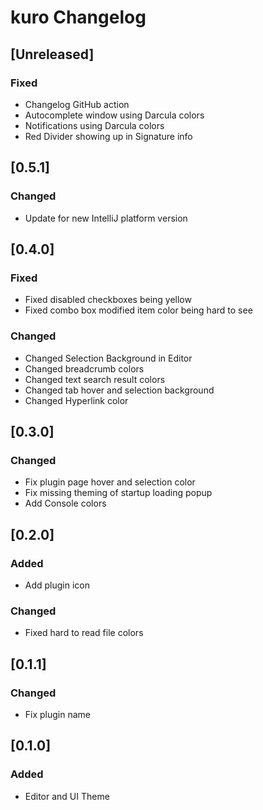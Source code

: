 <!-- Keep a Changelog guide -> https://keepachangelog.com -->

# kuro Changelog

## [Unreleased]
### Fixed
- Changelog GitHub action
- Autocomplete window using Darcula colors
- Notifications using Darcula colors
- Red Divider showing up in Signature info

## [0.5.1]
### Changed
- Update for new IntelliJ platform version

## [0.4.0]
### Fixed
- Fixed disabled checkboxes being yellow
- Fixed combo box modified item color being hard to see

### Changed
- Changed Selection Background in Editor
- Changed breadcrumb colors
- Changed text search result colors
- Changed tab hover and selection background
- Changed Hyperlink color

## [0.3.0]
### Changed
- Fix plugin page hover and selection color
- Fix missing theming of startup loading popup
- Add Console colors

## [0.2.0]
### Added
- Add plugin icon

### Changed
- Fixed hard to read file colors

## [0.1.1]
### Changed
- Fix plugin name

## [0.1.0]
### Added
- Editor and UI Theme